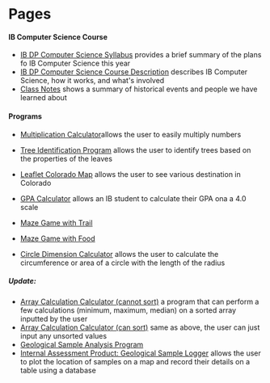 # Pages
#### IB Computer Science Course
* [IB DP Computer Science Syllabus](https://izzybrunet.github.io/Computer-Science-Portfolio/IB-DP-CS-syllabus) provides a brief summary of the plans fo IB Computer Science this year
* [IB DP Computer Science Course Description](https://izzybrunet.github.io/Computer-Science-Portfolio/IB-DP-CS-course-descriptions) describes IB Computer Science, how it works, and what's involved
* [Class Notes](https://izzybrunet.github.io/Computer-Science-Portfolio/class-notes) shows a summary of historical events and people we have learned about

#### Programs
* [Multiplication Calculator](https://izzybrunet.github.io/Computer-Science-Portfolio/multiplicationcalc.html)allows the user to easily multiply numbers
* [Tree Identification Program](https://izzybrunet.github.io/Computer-Science-Portfolio/treeid.html) allows the user to identify trees based on the properties of the leaves
* [Leaflet Colorado Map](https://izzybrunet.github.io/Computer-Science-Portfolio/coloradomap.html) allows the user to see various destination in Colorado
* [GPA Calculator](https://izzybrunet.github.io/Computer-Science-Portfolio/GPA.html) allows an IB student to calculate their GPA ona a 4.0 scale
* [Maze Game with Trail](https://izzybrunet.github.io/Computer-Science-Portfolio/maze.html)
* [Maze Game with Food](https://izzybrunet.github.io/Computer-Science-Portfolio/maze2.html)

* [Circle Dimension Calculator](https://izzybrunet.github.io/Computer-Science-Portfolio/chemistry.html) allows the user to calculate the circumference or area of a circle with the length of the radius

##### Update:
* [Array Calculation Calculator (cannot sort)](https://izzybrunet.github.io/Computer-Science-Portfolio/arraycalc1.html) a program that can perform a few calculations (minimum, maximum, median) on a sorted array inputted by the user
* [Array Calculation Calculator (can sort)]() same as above, the user can just input any unsorted values
* [Geological Sample Analysis Program](https://izzybrunet.github.io/Computer-Science-Portfolio/3darray.html)
* [Internal Assessment Product: Geological Sample Logger](https://maplog.leftrightstudio.net) allows the user to plot the location of samples on a map and record their details on a table using a database
